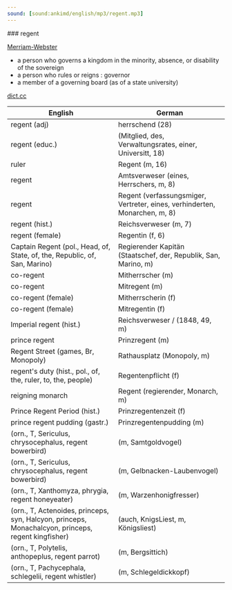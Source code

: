 ```yaml
---
sound: [sound:ankimd/english/mp3/regent.mp3]
---
```


\### regent

[Merriam-Webster](https://www.merriam-webster.com/dictionary/regent)

- a person who governs a kingdom in the minority, absence, or disability of the sovereign
- a person who rules or reigns : governor
- a member of a governing board (as of a state university)

[dict.cc](https://www.dict.cc/regent)

| English        | German       |
| -------------- | ------------ |
| regent (adj) | herrschend (28) |
| regent (educ.) |  (Mitglied, des, Verwaltungsrates, einer, Universitt, 18) |
| ruler | Regent (m, 16) |
| regent | Amtsverweser (eines, Herrschers, m, 8) |
| regent | Regent (verfassungsmiger, Vertreter, eines, verhinderten, Monarchen, m, 8) |
| regent (hist.) | Reichsverweser (m, 7) |
| regent (female) | Regentin (f, 6) |
| Captain Regent (pol., Head, of, State, of, the, Republic, of, San, Marino) | Regierender Kapitän (Staatschef, der, Republik, San, Marino, m) |
| co-regent | Mitherrscher (m) |
| co-regent | Mitregent (m) |
| co-regent (female) | Mitherrscherin (f) |
| co-regent (female) | Mitregentin (f) |
| Imperial regent (hist.) | Reichsverweser / (1848, 49, m) |
| prince regent | Prinzregent (m) |
| Regent Street (games, Br, Monopoly) | Rathausplatz (Monopoly, m) |
| regent's duty (hist., pol., of, the, ruler, to, the, people) | Regentenpflicht (f) |
| reigning monarch | Regent (regierender, Monarch, m) |
| Prince Regent Period (hist.) | Prinzregentenzeit (f) |
| prince regent pudding (gastr.) | Prinzregentenpudding (m) |
|  (orn., T, Sericulus, chrysocephalus, regent bowerbird) |  (m, Samtgoldvogel) |
|  (orn., T, Sericulus, chrysocephalus, regent bowerbird) |  (m, Gelbnacken-Laubenvogel) |
|  (orn., T, Xanthomyza, phrygia, regent honeyeater) |  (m, Warzenhonigfresser) |
|  (orn., T, Actenoides, princeps, syn, Halcyon, princeps, Monachalcyon, princeps, regent kingfisher) |  (auch, KnigsLiest, m, Königsliest) |
|  (orn., T, Polytelis, anthopeplus, regent parrot) |  (m, Bergsittich) |
|  (orn., T, Pachycephala, schlegelii, regent whistler) |  (m, Schlegeldickkopf) |
